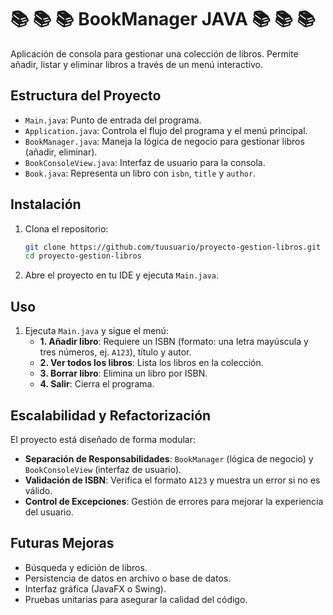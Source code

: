 # 📚 📚 📚 BookManager JAVA 📚 📚 📚 

Aplicación de consola para gestionar una colección de libros. Permite añadir, listar y eliminar libros a través de un menú interactivo.

## Estructura del Proyecto

- `Main.java`: Punto de entrada del programa.
- `Application.java`: Controla el flujo del programa y el menú principal.
- `BookManager.java`: Maneja la lógica de negocio para gestionar libros (añadir, eliminar).
- `BookConsoleView.java`: Interfaz de usuario para la consola.
- `Book.java`: Representa un libro con `isbn`, `title` y `author`.

## Instalación

1. Clona el repositorio:
    ```bash
    git clone https://github.com/tuusuario/proyecto-gestion-libros.git
    cd proyecto-gestion-libros
    ```
2. Abre el proyecto en tu IDE y ejecuta `Main.java`.

## Uso

1. Ejecuta `Main.java` y sigue el menú:
   - **1. Añadir libro**: Requiere un ISBN (formato: una letra mayúscula y tres números, ej. `A123`), título y autor.
   - **2. Ver todos los libros**: Lista los libros en la colección.
   - **3. Borrar libro**: Elimina un libro por ISBN.
   - **4. Salir**: Cierra el programa.

## Escalabilidad y Refactorización

El proyecto está diseñado de forma modular:
- **Separación de Responsabilidades**: `BookManager` (lógica de negocio) y `BookConsoleView` (interfaz de usuario).
- **Validación de ISBN**: Verifica el formato `A123` y muestra un error si no es válido.
- **Control de Excepciones**: Gestión de errores para mejorar la experiencia del usuario.

## Futuras Mejoras

- Búsqueda y edición de libros.
- Persistencia de datos en archivo o base de datos.
- Interfaz gráfica (JavaFX o Swing).
- Pruebas unitarias para asegurar la calidad del código.
